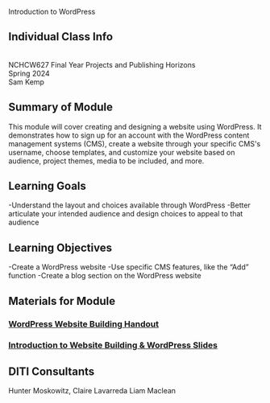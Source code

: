 Introduction to WordPress

## Individual Class Info
<br>
NCHCW627 Final Year Projects and Publishing Horizons
<br>
Spring 2024<br>
Sam Kemp

## Summary of Module
This module will cover creating and designing a website using WordPress. It demonstrates how to sign up for an account with the WordPress content       management systems (CMS), create a website through your specific CMS's username, choose templates, and customize your website based on audience, project themes, media to be included, and more. 

## Learning Goals
-Understand the layout and choices available through WordPress
-Better articulate your intended audience and design choices to appeal to that audience

## Learning Objectives
-Create a WordPress website
-Use specific CMS features, like the “Add” function
-Create a blog section on the WordPress website

## Materials for Module

### [WordPress Website Building Handout](https://github.com/NULabNortheastern/digitalassignmentshowcase/blob/main/handouts/website-building/Handout_%20WordPress.pdf)
### [Introduction to Website Building & WordPress Slides]()



## DITI Consultants
Hunter Moskowitz,
Claire Lavarreda 
Liam Maclean
